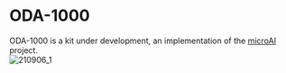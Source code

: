 # ODA-1000  
ODA-1000 is a kit under development, an implementation of the [microAI](https://github.com/on-device-ai/microAI) project.  
![210906_1](https://user-images.githubusercontent.com/44540872/132241122-824fd590-3889-407c-94cc-ee85bebc9aaa.png)  


 

